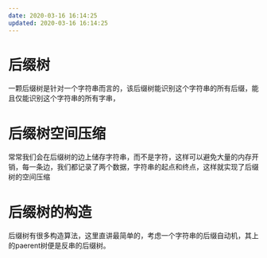 ```yaml
---
date: 2020-03-16 16:14:25
updated: 2020-03-16 16:14:25
---
```


# 后缀树
 一颗后缀树是针对一个字符串而言的，该后缀树能识别这个字符串的所有后缀，能且仅能识别这个字符串的所有字串，
# 后缀树空间压缩
 常常我们会在后缀树的边上储存字符串，而不是字符，这样可以避免大量的内存开销，每一条边，我们都记录了两个数据，字符串的起点和终点，这样就实现了后缀树的空间压缩
# 后缀树的构造
 后缀树有很多构造算法，这里直讲最简单的，考虑一个字符串的后缀自动机，其上的paerent树便是反串的后缀树。